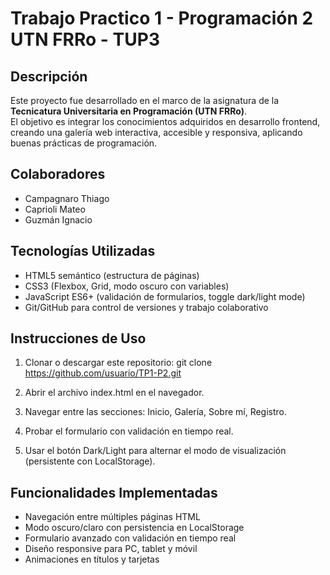 Trabajo Practico 1 -  Programación 2
UTN FRRo - TUP3
====================================

Descripción
-----------
Este proyecto fue desarrollado en el marco de la asignatura de la 
**Tecnicatura Universitaria en Programación (UTN FRRo)**.  
El objetivo es integrar los conocimientos adquiridos en desarrollo frontend, creando una galería web interactiva, accesible y responsiva, aplicando buenas prácticas de programación.

Colaboradores
-------------
- Campagnaro Thiago  
- Caprioli Mateo  
- Guzmán Ignacio  

Tecnologías Utilizadas
----------------------
- HTML5 semántico (estructura de páginas)  
- CSS3 (Flexbox, Grid, modo oscuro con variables)  
- JavaScript ES6+ (validación de formularios, toggle dark/light mode)  
- Git/GitHub para control de versiones y trabajo colaborativo  

Instrucciones de Uso
--------------------
1. Clonar o descargar este repositorio:
   git clone https://github.com/usuario/TP1-P2.git

2. Abrir el archivo index.html en el navegador.  
3. Navegar entre las secciones: Inicio, Galería, Sobre mí, Registro.  
4. Probar el formulario con validación en tiempo real.  
5. Usar el botón Dark/Light para alternar el modo de visualización (persistente con LocalStorage).  

Funcionalidades Implementadas
-----------------------------
- Navegación entre múltiples páginas HTML  
- Modo oscuro/claro con persistencia en LocalStorage  
- Formulario avanzado con validación en tiempo real  
- Diseño responsive para PC, tablet y móvil  
- Animaciones en títulos y tarjetas  